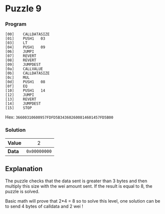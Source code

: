 # Puzzle 9

### Program

```
[00]	CALLDATASIZE	
[01]	PUSH1	03
[03]	LT	
[04]	PUSH1	09
[06]	JUMPI	
[07]	REVERT	
[08]	REVERT	
[09]	JUMPDEST	
[0a]	CALLVALUE	
[0b]	CALLDATASIZE	
[0c]	MUL	
[0d]	PUSH1	08
[0f]	EQ	
[10]	PUSH1	14
[12]	JUMPI	
[13]	REVERT	
[14]	JUMPDEST	
[15]	STOP
```
Hex: `36600310600957FDFD5B343602600814601457FD5B00`

### Solution

|Value|<div style="font-weight:normal">2
|-|-
|<div style="font-weight:bold">Data|<div style="font-weight:normal">`0x00000000`

## Explanation

The puzzle checks that the data sent is greater than 3 bytes and then multiply this size with the wei amount sent. If the result is equal to 8, the puzzle is solved. 

Basic math will prove that 2\*4 = 8 so to solve this level, one solution can be to send 4 bytes of calldata and 2 wei !